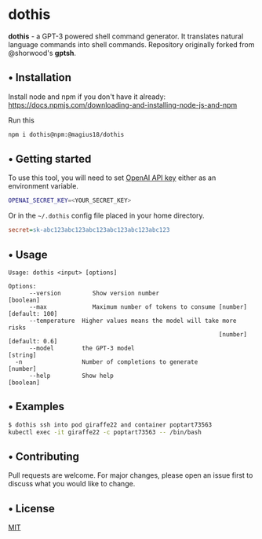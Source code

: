 # dothis

**dothis** - a GPT-3 powered shell command generator. It translates natural language commands into shell commands. Repository originally forked from @shorwood's **gptsh**.

## • Installation
Install node and npm if you don't have it already: https://docs.npmjs.com/downloading-and-installing-node-js-and-npm

Run this
```bash
npm i dothis@npm:@magius18/dothis
```

## • Getting started
To use this tool, you will need to set [OpenAI API key](https://beta.openai.com/) either as an environment variable.
```bash
OPENAI_SECRET_KEY=<YOUR_SECRET_KEY>
```

Or in the `~/.dothis` config file placed in your home directory.
```ini
secret=sk-abc123abc123abc123abc123abc123abc123
```


## • Usage


```
Usage: dothis <input> [options]

Options:
      --version         Show version number                               [boolean]
      --max             Maximum number of tokens to consume [number] [default: 100]
      --temperature  Higher values means the model will take more risks
                                                            [number] [default: 0.6]
      --model        the GPT-3 model                                       [string]
  -n                 Number of completions to generate                     [number]
      --help         Show help                                            [boolean]
```

## • Examples
```bash
$ dothis ssh into pod giraffe22 and container poptart73563
kubectl exec -it giraffe22 -c poptart73563 -- /bin/bash
```

## • Contributing
Pull requests are welcome. For major changes, please open an issue first to discuss what you would like to change.

## • License
[MIT](https://choosealicense.com/licenses/mit/)
